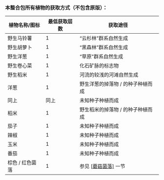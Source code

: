 ### 本整合包所有植物的获取方式（不包含原版）：

| 植物名称/图标   | 最低获取层数 | 获取途径                           |
| --------------- | ------------ | ---------------------------------- |
| 野生马铃薯      | 1            | “云杉林”群系自然生成               |
| 野生胡萝卜      | 1            | “黑森林”群系自然生成               |
| 野生洋葱        | 1            | “草原”群系自然生成                 |
| 野生卷心菜      | 1            | 化石矿脉的标志物                   |
| 野生稻米        | 1            | 河流的较浅的河滩自然生成           |
| 洋葱            | 1            | 野生洋葱的掉落物 / 的种子种植而成  |
| 同上            | 同上         | 未知种子种植而成                   |
| 稻米            | 1            | 野生稻米的掉落物 / 的种子种植而成  |
| 茄子            | 1            | 未知种子种植而成                   |
| 辣椒            | 1            | 未知种子种植而成                   |
| 玉米            | 1            | 未知种子种植而成                   |
| 番茄            | 1            | 未知种子种植而成                   |
| 棕色 / 红色菌落 | 1            | 参见 [[蘑菇菌落\]](#蘑菇菌落) 一节 |